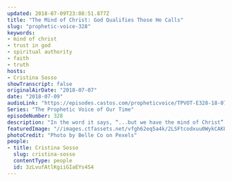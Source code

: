 ```yaml
---
updated: 2018-07-09T23:08:51.877Z
title: "The Mind of Christ: God Qualifies Those He Calls"
slug: "prophetic-voice-328"
keywords:
- mind of christ
- trust in god
- spiritual authority
- faith
- truth
hosts:
- Cristina Sosso
showTranscript: false
originalAirDate: "2018-07-07"
date: "2018-07-09"
audioLink: "https://episodes.castos.com/propheticvoice/TPVOT-E328-18-07-07-08-The-Mind-of-Christ-God-Qualifies.mp3"
Series: "The Prophetic Voice of Our Time"
episodeNumber: 328
description: "In the word it says, “...but we have the mind of Christ” 1 Corinthians 2:16. Build on that love of God towards you, that He called you. Your qualification or disqualifications are facts, but He is the Truth and He will change those facts. I can see that in my own life..."
featuredImage: "//images.ctfassets.net/vfgh62eq5a4k/2LSFtcodxuu0WykCAKUkMi/9f5c29a5359e78bf81a0ecfa50b6f177/people-jump-backlit-beach-1000445.jpg"
photoCredit: "Photo by Belle Co on Pexels"
people:
- title: Cristina Sosso
  slug: cristina-sosso
  contentType: people
  id: 3zLvufAtlKgiiGIaEYs4S4
---
```

